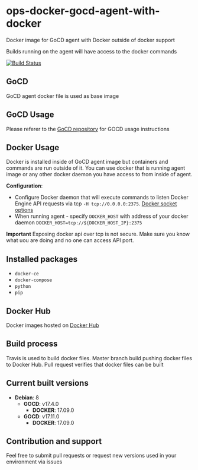 # ops-docker-gocd-agent-with-docker
Docker image for GoCD agent with Docker outside of docker support

Builds running on the agent will have access to the docker commands

[![Build Status](https://travis-ci.org/matic-insurance/ops-docker-gocd-agent-with-docker.svg?branch=master)](https://travis-ci.org/matic-insurance/ops-docker-gocd-agent-with-docker)

## GoCD

GoCD agent docker file is used as base image 

## GoCD Usage

Please referer to the [GoCD repository](https://github.com/gocd/docker-gocd-agent)
for GOCD usage instructions

## Docker Usage

Docker is installed inside of GoCD agent image but 
containers and commands are run outside of it. 
You can use docker that is running agent image or any other docker 
daemon you have access to from inside of agent.

**Configuration**:

- Configure Docker daemon that will execute commands to listen 
Docker Engine API requests via tcp `-H tcp://0.0.0.0:2375`.
[Docker socket options](https://docs.docker.com/engine/reference/commandline/dockerd/#examples)
- When running agent - specify `DOCKER_HOST` with address of 
your docker daemon `DOCKER_HOST=tcp://${DOCKER_HOST_IP}:2375`

**Important** Exposing docker api over tcp is not secure. 
Make sure you know what uou are doing and no one can access API port.   

## Installed packages
- `docker-ce`
- `docker-compose`
- `python`
- `pip`

## Docker Hub

Docker images hosted on [Docker Hub](https://hub.docker.com/r/maticinsurance/gocd-agent-with-docker/)

## Build process

Travis is used to build docker files. Master branch build pushing 
docker files to Docker Hub. Pull request verifies that docker files 
can be built 

## Current built versions

- **Debian**: 8
  - **GOCD**: v17.4.0 
    - **DOCKER**: 17.09.0
  - **GOCD**: v17.11.0 
    - **DOCKER**: 17.09.0
    
## Contribution and support

Feel free to submit pull requests or request new versions used in 
your environment via issues

